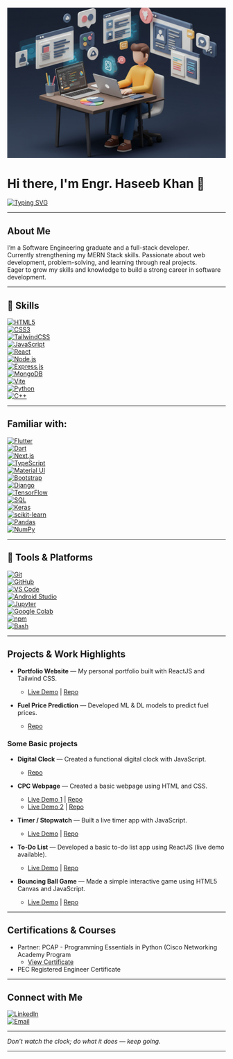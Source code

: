 ![Frontend Developer Illustration](https://github.com/Haseeb-Khan-Official/Haseeb-Khan-Official/blob/582538bcaaf1d51e892c9919d788f0913eb87ff9/newportrait.png)  

# Hi there, I'm Engr. Haseeb Khan 👋  

[![Typing SVG](https://readme-typing-svg.demolab.com?font=Anton&weight=700&letterSpacing=5px&duration=4500&pause=1000&color=7CACDE&center=true&vCenter=true&width=800&lines=Software+Engineer;Full+Stack+Web+Developer;HTML+%7C+CSS+%7C+TailwindCSS+%7C+JavaScript;MongoDB+%7C+ExpressJS+%7C+ReactJS+%7C+NodeJS;Vite+%7C+Python)](https://git.io/typing-svg)

---

## About Me  

I’m a Software Engineering graduate and a full-stack developer.  
Currently strengthening my MERN Stack skills. Passionate about web development, problem-solving, and learning through real projects.  
Eager to grow my skills and knowledge to build a strong career in software development.  

---

## 🧠 Skills  

[![HTML5](https://img.shields.io/badge/HTML5-E34F26?logo=html5&logoColor=white&style=flat-square)]()  
[![CSS3](https://img.shields.io/badge/CSS3-1572B6?logo=css3&logoColor=white&style=flat-square)]()  
[![TailwindCSS](https://img.shields.io/badge/TailwindCSS-06B6D4?logo=tailwindcss&logoColor=white&style=flat-square)]()  
[![JavaScript](https://img.shields.io/badge/JavaScript-F7DF1E?logo=javascript&logoColor=black&style=flat-square)]()  
[![React](https://img.shields.io/badge/React-61DAFB?logo=react&logoColor=black&style=flat-square)]()  
[![Node.js](https://img.shields.io/badge/Node.js-339933?logo=node.js&logoColor=white&style=flat-square)]()  
[![Express.js](https://img.shields.io/badge/Express.js-000000?logo=express&logoColor=white&style=flat-square)]()  
[![MongoDB](https://img.shields.io/badge/MongoDB-47A248?logo=mongodb&logoColor=white&style=flat-square)]()  
[![Vite](https://img.shields.io/badge/Vite-646CFF?logo=vite&logoColor=white&style=flat-square)]()  
[![Python](https://img.shields.io/badge/Python-3776AB?logo=python&logoColor=white&style=flat-square)]()  
[![C++](https://img.shields.io/badge/C++-00599C?logo=cplusplus&logoColor=white&style=flat-square)]()  

---
## Familiar with:
[![Flutter](https://img.shields.io/badge/Flutter-02569B?logo=flutter&logoColor=white&style=flat-square)]()  
[![Dart](https://img.shields.io/badge/Dart-0175C2?logo=dart&logoColor=white&style=flat-square)]()  
[![Next.js](https://img.shields.io/badge/Next.js-000000?logo=nextdotjs&logoColor=white&style=flat-square)]()  
[![TypeScript](https://img.shields.io/badge/TypeScript-3178C6?logo=typescript&logoColor=white&style=flat-square)]()  
[![Material UI](https://img.shields.io/badge/Material%20UI-007FFF?logo=mui&logoColor=white&style=flat-square)]()  
[![Bootstrap](https://img.shields.io/badge/Bootstrap-7952B3?logo=bootstrap&logoColor=white&style=flat-square)]()  
[![Django](https://img.shields.io/badge/Django-092E20?logo=django&logoColor=white&style=flat-square)]()  
[![TensorFlow](https://img.shields.io/badge/TensorFlow-FF6F00?logo=tensorflow&logoColor=white&style=flat-square)]()  
[![SQL](https://img.shields.io/badge/SQL-4479A1?logo=postgresql&logoColor=white&style=flat-square)]()  
[![Keras](https://img.shields.io/badge/Keras-D00000?logo=keras&logoColor=white&style=flat-square)]()  
[![scikit-learn](https://img.shields.io/badge/scikit--learn-F7931E?logo=scikitlearn&logoColor=white&style=flat-square)]()  
[![Pandas](https://img.shields.io/badge/Pandas-150458?logo=pandas&logoColor=white&style=flat-square)]()  
[![NumPy](https://img.shields.io/badge/NumPy-013243?logo=numpy&logoColor=white&style=flat-square)]()  

---

## 🧰 Tools & Platforms  

[![Git](https://img.shields.io/badge/Git-F05032?logo=git&logoColor=white&style=flat-square)]()  
[![GitHub](https://img.shields.io/badge/GitHub-181717?logo=github&logoColor=white&style=flat-square)]()  
[![VS Code](https://img.shields.io/badge/VS_Code-007ACC?logo=visualstudiocode&logoColor=white&style=flat-square)]()  
[![Android Studio](https://img.shields.io/badge/Android_Studio-3DDC84?logo=androidstudio&logoColor=white&style=flat-square)]()  
[![Jupyter](https://img.shields.io/badge/Jupyter-F37626?logo=jupyter&logoColor=white&style=flat-square)]()  
[![Google Colab](https://img.shields.io/badge/Google_Colab-F9AB00?logo=googlecolab&logoColor=black&style=flat-square)]()  
[![npm](https://img.shields.io/badge/npm-CB3837?logo=npm&logoColor=white&style=flat-square)]()  
[![Bash](https://img.shields.io/badge/Bash-4EAA25?logo=gnubash&logoColor=white&style=flat-square)]()  

---

## Projects & Work Highlights
- **Portfolio Website** — My personal portfolio built with ReactJS and Tailwind CSS.
  * [Live Demo](https://haseebkhan-portfolio.vercel.app/) | [Repo](https://github.com/Haseeb-Khan-Official/My_Portfolio)

- **Fuel Price Prediction** — Developed ML & DL models to predict fuel prices.
  * [Repo](https://github.com/Haseeb-Khan-Official/fuelPricePrediction)
### Some Basic projects 
- **Digital Clock** — Created a functional digital clock with JavaScript.
  * [Repo](https://github.com/Haseeb-Khan-Official/digital-clock)
  
- **CPC Webpage** — Created a basic webpage using HTML and CSS.
  * [Live Demo 1](https://haseeb-khan-official.github.io/MyWebProjOld/) | [Repo](https://github.com/Haseeb-Khan-Official/MyWebProjOld)
  * [Live Demo 2](https://haseeb-khan-official.github.io/MyProjectNew/) | [Repo](https://github.com/Haseeb-Khan-Official/MyProjectNew)
  
- **Timer / Stopwatch** — Built a live timer app with JavaScript.  
  * [Live Demo](https://stop-watchv1.vercel.app/) | [Repo](https://github.com/Haseeb-Khan-Official/timer/tree/main)  

- **To-Do List** — Developed a basic to-do list app using ReactJS (live demo available).  
  * [Live Demo](https://to-do-listv1.vercel.app/) | [Repo](https://github.com/Haseeb-Khan-Official/todo-list)  

- **Bouncing Ball Game** — Made a simple interactive game using HTML5 Canvas and JavaScript.  
  * [Live Demo](https://ball-jumping-gamev1.vercel.app/) | [Repo](https://github.com/Haseeb-Khan-Official/Ball-jumping-game)

---

## Certifications & Courses
- Partner: PCAP - Programming Essentials in Python (Cisco Networking Academy Program
  * [ View Certificate ](https://drive.google.com/file/d/1FPNhDOwihd5xAe-hZFUBjkBmMP4hOl5R/view?usp=sharing)
- PEC Registered Engineer Certificate
  
---

## Connect with Me

[![LinkedIn](https://img.shields.io/badge/-LinkedIn-blue?logo=linkedin&logoColor=white&style=flat-square)](https://www.linkedin.com/in/haseebkhanhk/)  
[![Email](https://img.shields.io/badge/-Email-blue?logo=Email&logoColor=white&style=flat-square)](mailto:haseeb577221@gmail.com)

---

*Don’t watch the clock; do what it does — keep going.*

---
